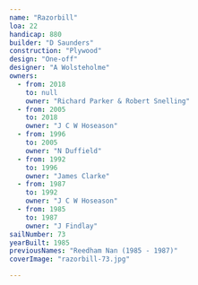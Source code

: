 ```yaml
---
name: "Razorbill"
loa: 22
handicap: 880
builder: "D Saunders"
construction: "Plywood"
design: "One-off"
designer: "A Wolsteholme"
owners:
  - from: 2018
    to: null
    owner: "Richard Parker & Robert Snelling"
  - from: 2005
    to: 2018
    owner: "J C W Hoseason"
  - from: 1996
    to: 2005
    owner: "N Duffield"
  - from: 1992
    to: 1996
    owner: "James Clarke"
  - from: 1987
    to: 1992
    owner: "J C W Hoseason"
  - from: 1985
    to: 1987
    owner: "J Findlay"
sailNumber: 73
yearBuilt: 1985
previousNames: "Reedham Nan (1985 - 1987)"
coverImage: "razorbill-73.jpg"

---
```

